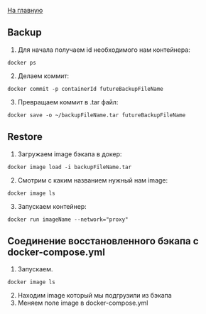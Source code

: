 [На главную](README.md)

## Backup

1. Для начала получаем id необходимого нам контейнера:

```
docker ps
```

2. Делаем коммит:

```
docker commit -p containerId futureBackupFileName
```

3. Превращаем коммит в .tar файл:

```
docker save -o ~/backupFileName.tar futureBackupFileName
```

## Restore

1. Загружаем image бэкапа в докер:

```
docker image load -i backupFileName.tar
```

2. Смотрим с каким названием нужный нам image:

```
docker image ls
```

3. Запускаем контейнер:

```
docker run imageName --network="proxy"
```

## Соединение восстановленного бэкапа с docker-compose.yml

1. Запускаем.

```
docker image ls
```

2. Находим image который мы подгрузили из бэкапа
3. Меняем поле image в docker-compose.yml
